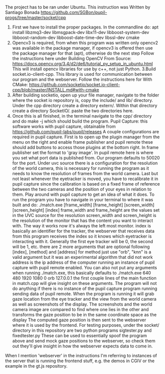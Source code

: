The project has to be ran under Ubuntu. This instruction was Written by Santiago Bonada
https://github.com/SGBon/pupil-progs/tree/master/socket/cpp

1. First we have to install the proper packages. In the commandline do:
apt install libzmq3-dev libmsgpack-dev libx11-dev libboost-system-dev libboost-random-dev libboost-date-time-dev libssl-dev cmake
2. Opencv3 is required, from when this program was written only opencv2 was available in the package manager, if opencv3 is offered then use the package manager for that (apt), otherwise do the next step
Follow the instructions here under Building OpenCV From Source: https://docs.opencv.org/3.4/d2/de6/tutorial_py_setup_in_ubuntu.html
This will install opencv libraries for use by c++, not just Python.
3.Build socket.io-client-cpp. This library is used for communication between our program and the webserver.
Follow the instructions here for With CMake: https://github.com/socketio/socket.io-client-cpp/blob/master/INSTALL.md#with-cmake
4. After building socketio, open up your file manager, navigate to the folder where the socket io repository is, copy the include/ and lib/ directory.
Under the cpp directory create a directory extern/. Within that directory create a directory SocketIO/. paste the two directories here.
5. Once this is all finished, in the terminal navigate to the cpp/ directory and do make -j which should build the program.
Pupil Capture:
this software works with pupil capture, obtainable from https://github.com/pupil-labs/pupil/releases
A couple configurations are required in pupil capture. First is to open up the plugin manager from the menu on the right and enable frame publisher and pupil remote
these should add buttons to access those plugins at the bottom right. In frame publisher set the format to 'gray image'. In pupil remote here is where you set what port data is published from. Our program defaults to 50020 for the port.
Under uvc source there is a configuration for the resolution of the world camera, this is necessary for running the program as it needs to know the resolution of frames from the world camera.
Last but not least whenever the eyetracker is moved, you have to recalibrate it in pupil capture since the calibration is based on a fixed frame of reference between the two cameras and the position of your eyes in relation to them.
Play around with pupil capture to get an idea of what it does.
To run the program you have to navigate in your terminal to where it was built and do:
./match.exe [frame_width] [frame_height] [screen_width] [screen_height] [index]
frame_width and frame_height are the values set in the UVC source for the resolution
screen_width and screen_height is the resolution of the monitor that has the content you want to interact with. The way it works now it's always the left most monitor.
index is basically an identifier for the tracker, the webserver that receives data from this program receives the index so it knows which eyetracker is interacting with it. Generally the first eye tracker will be 0, the second will be 1, etc.
there are 2 more arguments that are optional following [index], [method] and [address]
for method just use "orb", "knn" is a valid argument but it was an experimental algorithm that did not work
address is the ip address of the computer running an instance of pupil capture with pupil remote enabled.
You can also not put any arguments when running ./match.exe, this basically defaults to
./match.exe 640 480 1920 1080 0 orb 127.0.0.1
the first couple lines of the main function in match.cpp will give insight on these arguments.
The program will not do anything if there is no instance of the pupil capture program running sending data of pupil remote.
When the program is running it will grab gaze location from the eye tracker and the view from the world camera as well as screenshots of the display.
The screenshots and the world camera image are compared to find where one lies in the other and transforms the gaze position to be in the same coordinate space as the display
The computed gaze position is then sent to the webserver where it is used by the frontend.
For testing purposes, under the socket/ directory in this repository are two python programs sigtester.py and fixedtester.py
These can be used to essentially spoof the program above and send mock gaze positions to the webserver, so check them out they'll give insight in how the webserver expects data to come in.

When I mention 'webserver' in the instructions I'm referring to instances of the server that is running the frontend stuff, e.g. the demos in CGIV or the example in the gt.js repository. 
